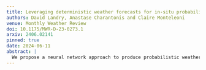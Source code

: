 ```yaml
---
title: Leveraging deterministic weather forecasts for in-situ probabilistic temperature predictions via deep learning
authors: David Landry, Anastase Charantonis and Claire Monteleoni
venue: Monthly Weather Review
doi: 10.1175/MWR-D-23-0273.1
arxiv: 2406.02141
pinned: true
date: 2024-06-11
abstract: |
  We propose a neural network approach to produce probabilistic weather forecasts from a deterministic numerical weather prediction. Our approach is applied to operational surface temperature outputs from the Global Deterministic Prediction System up to ten-day lead times, targeting METAR observations in Canada and the United States. We show how postprocessing performance is improved by training a single model for multiple lead times. Multiple strategies to condition the network for the lead time are studied, including a supplementary predictor and an embedding. The proposed model is evaluated for accuracy, spread, distribution calibration, and its behavior under extremes. The neural network approach decreases CRPS by 15% and has improved distribution calibration compared to a naive probabilistic model based on past forecast errors. Our approach increases the value of a deterministic forecast by adding information about the uncertainty, without incurring the cost of simulating multiple trajectories. It applies to any gridded forecast including the recent machine learning-based weather prediction models. It requires no information regarding forecast spread and can be trained to generate probabilistic predictions from any deterministic forecast.
---
```




